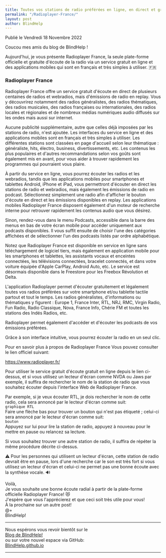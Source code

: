 ```yaml
---
title: Toutes vos stations de radio préférées en ligne, en direct et gratuitement sur la plate-forme Radioplayer France! 📻
permalink: "/Radioplayer-France/"
layout: post
author: BlindHelp
---
```


<footer>Publié le Vendredi 18 Novembre 2022</footer>

Coucou mes amis du blog de BlindHelp !

Aujourd'hui, je vous présente Radioplayer France, la seule plate-forme officielle et gratuite d'écoute de la radio via un service gratuit en ligne et des applications mobiles qui sont en français et très simples à utiliser. 🇫🇷

### Radioplayer France

Radioplayer France offre un service gratuit d'écoute en direct de plusieurs centaines de radios et webradios, mais d'émissions de radio en replay. Vous y découvrirez notamment des radios généralistes, des radios thématiques, des radios musicales, des radios françaises ou internationales, des radios locales et régionales et de nombreux médias numériques audio diffusés sur les ondes mais aussi sur internet.

Aucune publicité supplémentaire, autre que celles déjà imposées par les stations de radio, n'est ajoutée. Les interfaces du service en ligne et des applications mobiles sont en français et très simples à utiliser. Les différentes stations sont classées en page d'accueil selon leur thématique : généraliste, hits, électro, business, divertissements, etc. Les contenus les plus populaires et d'autres recommandations selon vos goûts sont également mis en avant, pour vous aider à trouver rapidement les programmes qui pourraient vous plaire.

À partir du service en ligne, vous pourrez écouter les radios et les webradios, tandis que les applications mobiles pour smartphones et tablettes Android, iPhone et iPad, vous permettront d'écouter en direct les stations de radio et webradios, mais également les émissions de radio en podcast. Sélectionnez simplement une radio afin d'afficher le bouton d'écoute en direct et les émissions disponibles en replay. Les applications mobiles Radioplayer France disposent également d'un moteur de recherche interne pour retrouver rapidement les contenus audio que vous désirez.

Sinon, rendez-vous dans le menu Podcasts, accessible dans la barre des menus en bas de votre écran mobile pour accéder uniquement aux podcasts disponibles. Il vous suffit ensuite de choisir l'une des catégories affichées et de sélectionner l'un des podcasts listés par ordre alphabétique.

Notez que Radioplayer France est disponible en service en ligne sans téléchargement de logiciel tiers, mais également en application mobile pour les smartphones et tablettes, les assistants vocaux et enceintes connectées, les télévisions connectées, bracelet connectés, et dans votre voiture équipée d'Apple CarPlay, Android Auto, etc. Le service est désormais disponible dans le Freestore pour les Freebox Révolution et Delta.

L'application Radioplayer permet d'écouter gratuitement et légalement toutes vos radios préférées sur votre smartphone et/ou tablette tactile partout et tout le temps. Les radios généralistes, d'informations ou thématiques y figurent : Europe 1, France Inter, RTL, NRJ, RMC, Virgin Radio, Fun Radio, Radio Classique, Nova, France Info, Chérie FM et toutes les stations des Indés Radios, etc.

Radioplayer permet également d'accéder et d'écouter les podcasts de vos émissions préférées.

Grâce à son interface intuitive, vous pourrez écouter la radio en un seul clic.

Pour en savoir plus à propos de Radioplayer France Vous pouvez consulter le lien officiel suivant:

<https://www.radioplayer.fr/>

Pour utiliser le service gratuit d'écoute gratuit en ligne depuis le lien ci-dessus, et si vous utilisez un lecteur d'écran comme NVDA ou Jaws par exemple, il suffira de rechercher le nom de la station de radio que vous souhaitez écouter depuis l'interface Web de Radioplayer France.

Par exemple, si je veux écouter RTL, je dois rechercher le nom de cette radio, cela sera annoncé par le lecteur d'écran comme suit:    
`graphique RTL`    
Faire une flèche bas pour trouver un bouton qui n'est pas étiqueté ; celui-ci sera annoncé par le lecteur d'écran comme suit:    
`bouton`    
Appuyez sur lui pour lire la station de radio, appuyez à nouveau pour le mettre en pause ou relancez sa lecture.    

Si vous souhaitez trouver une autre station de radio, il suffira de répéter la même procédure décrite ci-dessus.

⚠️ Pour les personnes qui utilisent un lecteur d'écran, cette station de radio devrait être en pause, lors d'une recherche car le son est très fort si vous utilisez un lecteur d'écran et celui-ci ne permet pas une bonne écoute avec la synthèse vocale. 🔊

Voilà,    
Je vous souhaite une bonne écoute radial à partir de la plate-forme officielle  Radioplayer France! 😻    
J'espère que vous l'apprécierez et que ceci  soit très utile pour vous!    
À la prochaine sur un autre post!     
@+    
BlindHelp!    

---

Nous espérons vous revoir bientôt sur le      
[Blog de BlindHelp!](http://blindhelp.blogspot.fr/)                    
ou sur  votre nouvel espace via GitHub:                     
[BlindHelp.github.io](https://blindhelp.github.io)                    

---
